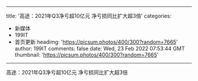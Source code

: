
---
title: '高途：2021年Q3净亏超10亿元 净亏损同比扩大超3倍'
categories: 
 - 新媒体
 - 199IT
 - 首页更新
headimg: 'https://picsum.photos/400/300?random=7665'
author: 199IT
comments: false
date: Wed, 23 Feb 2022 07:53:44 GMT
thumbnail: 'https://picsum.photos/400/300?random=7665'
---

<div>   
高途：2021年Q3净亏超10亿元 净亏损同比扩大超3倍  
</div>
            
